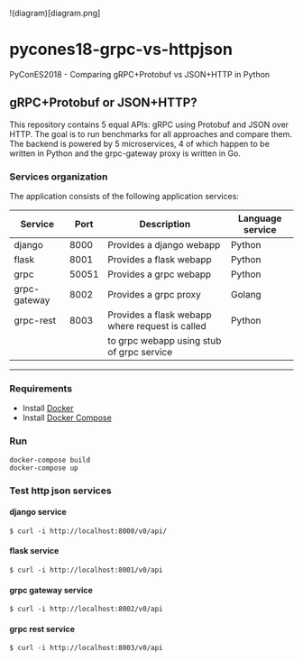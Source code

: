 !(diagram)[diagram.png]

# pycones18-grpc-vs-httpjson
PyConES2018 - Comparing gRPC+Protobuf vs JSON+HTTP in Python

## gRPC+Protobuf or JSON+HTTP?
This repository contains 5 equal APIs: gRPC using Protobuf and JSON over HTTP. The goal is to run benchmarks for all approaches and compare them. The backend is powered by 5 microservices, 4 of which happen to be written in Python and the grpc-gateway proxy is written in Go.

### Services organization

The application consists of the following application services:

| Service      | Port  | Description                                        | Language service |
|--------------|-------|----------------------------------------------------|------------------|
| django       | 8000  | Provides a django webapp                           | Python           |
| flask        | 8001  | Provides a flask webapp                            | Python           |
| grpc         | 50051 | Provides a grpc webapp                             | Python           |
| grpc-gateway | 8002  | Provides a grpc proxy                              | Golang           |
| grpc-rest    | 8003  | Provides a flask webapp where request is called    | Python           |
|              |       | to grpc webapp using stub of grpc service          |                  |
 - ---------------------------------------------------------------------------------------------- 

### Requirements

 - Install [Docker](https://www.docker.com/get-docker)
 - Install [Docker Compose](https://docs.docker.com/compose/install)

### Run

```
docker-compose build
docker-compose up
```

### Test http json services

#### django service
```
$ curl -i http://localhost:8000/v0/api/
```
#### flask service
```
$ curl -i http://localhost:8001/v0/api
```
#### grpc gateway service
```
$ curl -i http://localhost:8002/v0/api
```
#### grpc rest service
```
$ curl -i http://localhost:8003/v0/api
```
